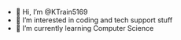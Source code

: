 - 👋 Hi, I’m @KTrain5169
- 👀 I’m interested in coding and tech support stuff
- 🌱 I’m currently learning Computer Science
